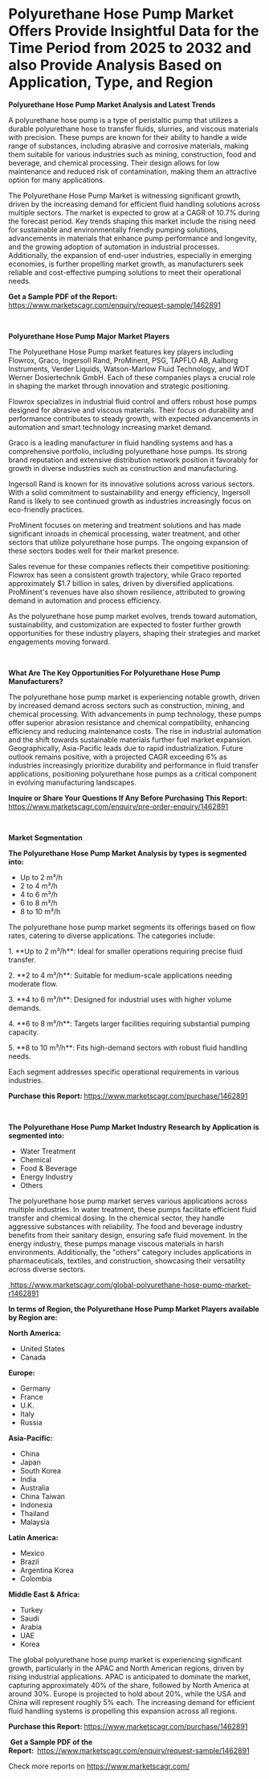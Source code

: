 <p><h1>Polyurethane Hose Pump Market Offers Provide Insightful Data for the Time Period from 2025 to 2032 and also Provide Analysis Based on Application, Type, and Region</h1></p><p><strong>Polyurethane Hose Pump Market Analysis and Latest Trends</strong></p>
<p><p>A polyurethane hose pump is a type of peristaltic pump that utilizes a durable polyurethane hose to transfer fluids, slurries, and viscous materials with precision. These pumps are known for their ability to handle a wide range of substances, including abrasive and corrosive materials, making them suitable for various industries such as mining, construction, food and beverage, and chemical processing. Their design allows for low maintenance and reduced risk of contamination, making them an attractive option for many applications.</p><p>The Polyurethane Hose Pump Market is witnessing significant growth, driven by the increasing demand for efficient fluid handling solutions across multiple sectors. The market is expected to grow at a CAGR of 10.7% during the forecast period. Key trends shaping this market include the rising need for sustainable and environmentally friendly pumping solutions, advancements in materials that enhance pump performance and longevity, and the growing adoption of automation in industrial processes. Additionally, the expansion of end-user industries, especially in emerging economies, is further propelling market growth, as manufacturers seek reliable and cost-effective pumping solutions to meet their operational needs.</p></p>
<p><strong>Get a Sample PDF of the Report:&nbsp;</strong> <a href="https://www.marketscagr.com/enquiry/request-sample/1462891?utm_campaign=3533&utm_medium=2&utm_source=Github&utm_content=ia&utm_term=12042025&utm_id=polyurethane-hose-pump">https://www.marketscagr.com/enquiry/request-sample/1462891</a></p>
<p>&nbsp;</p>
<p><strong>Polyurethane Hose Pump Major Market Players</strong></p>
<p><p>The Polyurethane Hose Pump market features key players including Flowrox, Graco, Ingersoll Rand, ProMinent, PSG, TAPFLO AB, Aalborg Instruments, Verder Liquids, Watson-Marlow Fluid Technology, and WDT Werner Dosiertechnik GmbH. Each of these companies plays a crucial role in shaping the market through innovation and strategic positioning.</p><p>Flowrox specializes in industrial fluid control and offers robust hose pumps designed for abrasive and viscous materials. Their focus on durability and performance contributes to steady growth, with expected advancements in automation and smart technology increasing market demand.</p><p>Graco is a leading manufacturer in fluid handling systems and has a comprehensive portfolio, including polyurethane hose pumps. Its strong brand reputation and extensive distribution network position it favorably for growth in diverse industries such as construction and manufacturing.</p><p>Ingersoll Rand is known for its innovative solutions across various sectors. With a solid commitment to sustainability and energy efficiency, Ingersoll Rand is likely to see continued growth as industries increasingly focus on eco-friendly practices.</p><p>ProMinent focuses on metering and treatment solutions and has made significant inroads in chemical processing, water treatment, and other sectors that utilize polyurethane hose pumps. The ongoing expansion of these sectors bodes well for their market presence.</p><p>Sales revenue for these companies reflects their competitive positioning: Flowrox has seen a consistent growth trajectory, while Graco reported approximately $1.7 billion in sales, driven by diversified applications. ProMinent's revenues have also shown resilience, attributed to growing demand in automation and process efficiency.</p><p>As the polyurethane hose pump market evolves, trends toward automation, sustainability, and customization are expected to foster further growth opportunities for these industry players, shaping their strategies and market engagements moving forward.</p></p>
<p>&nbsp;</p>
<p><strong>What Are The Key Opportunities For Polyurethane Hose Pump Manufacturers?</strong></p>
<p><p>The polyurethane hose pump market is experiencing notable growth, driven by increased demand across sectors such as construction, mining, and chemical processing. With advancements in pump technology, these pumps offer superior abrasion resistance and chemical compatibility, enhancing efficiency and reducing maintenance costs. The rise in industrial automation and the shift towards sustainable materials further fuel market expansion. Geographically, Asia-Pacific leads due to rapid industrialization. Future outlook remains positive, with a projected CAGR exceeding 6% as industries increasingly prioritize durability and performance in fluid transfer applications, positioning polyurethane hose pumps as a critical component in evolving manufacturing landscapes.</p></p>
<p><strong>Inquire or Share Your Questions If Any Before Purchasing This Report:</strong> <a href="https://www.marketscagr.com/enquiry/pre-order-enquiry/1462891?utm_campaign=3533&utm_medium=2&utm_source=Github&utm_content=ia&utm_term=12042025&utm_id=polyurethane-hose-pump">https://www.marketscagr.com/enquiry/pre-order-enquiry/1462891</a></p>
<p>&nbsp;</p>
<p><strong>Market Segmentation</strong></p>
<p><strong>The Polyurethane Hose Pump Market Analysis by types is segmented into:</strong></p>
<p><ul><li>Up to 2 m³/h</li><li>2 to 4 m³/h</li><li>4 to 6 m³/h</li><li>6 to 8 m³/h</li><li>8 to 10 m³/h</li></ul></p>
<p><p>The polyurethane hose pump market segments its offerings based on flow rates, catering to diverse applications. The categories include:</p><p>1. **Up to 2 m³/h**: Ideal for smaller operations requiring precise fluid transfer.</p><p>2. **2 to 4 m³/h**: Suitable for medium-scale applications needing moderate flow.</p><p>3. **4 to 6 m³/h**: Designed for industrial uses with higher volume demands.</p><p>4. **6 to 8 m³/h**: Targets larger facilities requiring substantial pumping capacity.</p><p>5. **8 to 10 m³/h**: Fits high-demand sectors with robust fluid handling needs. </p><p>Each segment addresses specific operational requirements in various industries.</p></p>
<p><strong>Purchase this Report:&nbsp;</strong><a href="https://www.marketscagr.com/purchase/1462891?utm_campaign=3533&utm_medium=2&utm_source=Github&utm_content=ia&utm_term=12042025&utm_id=polyurethane-hose-pump">https://www.marketscagr.com/purchase/1462891</a></p>
<p>&nbsp;</p>
<p><strong>The Polyurethane Hose Pump Market Industry Research by Application is segmented into:</strong></p>
<p><ul><li>Water Treatment</li><li>Chemical</li><li>Food & Beverage</li><li>Energy Industry</li><li>Others</li></ul></p>
<p><p>The polyurethane hose pump market serves various applications across multiple industries. In water treatment, these pumps facilitate efficient fluid transfer and chemical dosing. In the chemical sector, they handle aggressive substances with reliability. The food and beverage industry benefits from their sanitary design, ensuring safe fluid movement. In the energy industry, these pumps manage viscous materials in harsh environments. Additionally, the "others" category includes applications in pharmaceuticals, textiles, and construction, showcasing their versatility across diverse sectors.</p></p>
<p><a href="https://www.marketscagr.com/global-polyurethane-hose-pump-market-r1462891?utm_campaign=3533&utm_medium=2&utm_source=Github&utm_content=ia&utm_term=12042025&utm_id=polyurethane-hose-pump">&nbsp;https://www.marketscagr.com/global-polyurethane-hose-pump-market-r1462891</a></p>
<p><strong>In terms of Region, the Polyurethane Hose Pump Market Players available by Region are:</strong></p>
<p>
    <p> <strong> North America: </strong>
        <ul>
            <li>United States</li>
            <li>Canada</li>
        </ul>
        </p> 
    <p> <strong> Europe: </strong>
        <ul>
            <li>Germany</li>
            <li>France</li>
            <li>U.K.</li>
            <li>Italy</li>
            <li>Russia</li>
        </ul>
        </p> 
    <p> <strong> Asia-Pacific: </strong>
        <ul>
            <li>China</li>
            <li>Japan</li>
            <li>South Korea</li>
            <li>India</li>
            <li>Australia</li>
            <li>China Taiwan</li>
            <li>Indonesia</li>
            <li>Thailand</li>
            <li>Malaysia</li>
        </ul>
        </p> 
    <p> <strong> Latin America: </strong>
        <ul>
            <li>Mexico</li>
            <li>Brazil</li>
            <li>Argentina Korea</li>
            <li>Colombia</li>
        </ul>
        </p> 
    <p> <strong> Middle East & Africa: </strong>
        <ul>
            <li>Turkey</li>
            <li>Saudi</li>
            <li>Arabia</li>
            <li>UAE</li>
            <li>Korea</li>
        </ul>
    </p>
    </p>
<p><p>The global polyurethane hose pump market is experiencing significant growth, particularly in the APAC and North American regions, driven by rising industrial applications. APAC is anticipated to dominate the market, capturing approximately 40% of the share, followed by North America at around 30%. Europe is projected to hold about 20%, while the USA and China will represent roughly 5% each. The increasing demand for efficient fluid handling systems is propelling this expansion across all regions.</p></p>
<p><strong>Purchase this Report: </strong><a href="https://www.marketscagr.com/purchase/1462891?utm_campaign=3533&utm_medium=2&utm_source=Github&utm_content=ia&utm_term=12042025&utm_id=polyurethane-hose-pump">https://www.marketscagr.com/purchase/1462891</a></p>
<p>&nbsp;<strong>Get a Sample PDF of the Report:&nbsp;&nbsp;</strong><a href="https://www.marketscagr.com/enquiry/request-sample/1462891?utm_campaign=3533&utm_medium=2&utm_source=Github&utm_content=ia&utm_term=12042025&utm_id=polyurethane-hose-pump">https://www.marketscagr.com/enquiry/request-sample/1462891</a></p>
<p><strong></strong></p>
<p>Check more reports on <a href="https://www.marketscagr.com/?utm_campaign=3533&utm_medium=2&utm_source=Github&utm_content=ia&utm_term=12042025&utm_id=polyurethane-hose-pump">https://www.marketscagr.com/</a></p>